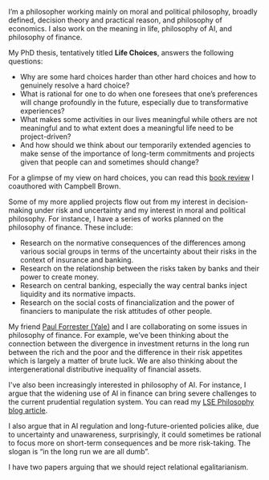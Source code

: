 I’m a philosopher working mainly on moral and political philosophy, broadly defined, decision theory and practical reason, and philosophy of economics. I also work on the meaning in life, philosophy of AI, and philosophy of finance.

My PhD thesis, tentatively titled **Life Choices**, answers the following questions: 
- Why are some hard choices harder than other hard choices and how to genuinely resolve a hard choice?
- What is rational for one to do when one foresees that one’s preferences will change profoundly in the future, especially due to transformative experiences?
- What makes some activities in our lives meaningful while others are not meaningful and to what extent does a meaningful life need to be project-driven?
- And how should we think about our temporarily extended agencies to make sense of the importance of long-term commitments and projects given that people can and sometimes should change?

For a glimpse of my view on hard choices, you can read this [book review](https://www.cambridge.org/core/journals/economics-and-philosophy/article/abs/value-incommensurability-ethics-risk-and-decisionmaking-henrik-andersson-and-anders-herlitz-ed-routledge-2022-viii269-pages/BFD9EB3700CB8E7E70AF95349B0CB656#) I coauthored with Campbell Brown. 

Some of my more applied projects flow out from my interest in decision-making under risk and uncertainty and my interest in moral and political philosophy. For instance, I have a series of works planned on the philosophy of finance. These include:
- Research on the normative consequences of the differences among various social groups in terms of the uncertainty about their risks in the context of insurance and banking.
- Research on the relationship between the risks taken by banks and their power to create money.
- Research on central banking, especially the way central banks inject liquidity and its normative impacts.
- Research on the social costs of financialization and the power of financiers to manipulate the risk attitudes of other people.

My friend [Paul Forrester (Yale)](https://philosophy.yale.edu/people/paul-forrester) and I are collaborating on some issues in philosophy of finance. For example, we’ve been thinking about the connection between the divergence in investment returns in the long run between the rich and the poor and the difference in their risk appetites which is largely a matter of brute luck. We are also thinking about the intergenerational distributive inequality of financial assets.

I've also been increasingly interested in philosophy of AI. For instance, I argue that the widening use of AI in finance can bring severe challenges to the current prudential regulation system. You can read my [LSE Philosophy blog article](https://www.lse.ac.uk/philosophy/blog/2024/08/05/how-ai-challenges-prudential-regulation/).

I also argue that in AI regulation and long-future-oriented policies alike, due to uncertainty and unawareness, surprisingly, it could sometimes be rational to focus more on short-term consequences and be more risk-taking. The slogan is “in the long run we are all dumb”. 

I have two papers arguing that we should reject relational egalitarianism.
